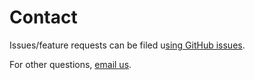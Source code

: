 # Contact

Issues/feature requests can be filed u[sing GitHub issues](https://github.com/selvejj/selvejj-issues/issues).

For other questions, [email us](mailto:help@selvejj.com).